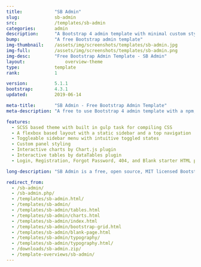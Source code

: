```yaml
---
title:            "SB Admin"
slug:             sb-admin
src:              /templates/sb-admin
categories:       admin
description:      "A Bootstrap 4 admin template with minimal custom styling and an advanced development environment - a perfect starter template for building web apps, dashboards, and admin panels"
bump:             "A free Bootstrap admin template"
img-thumbnail:    /assets/img/screenshots/templates/sb-admin.jpg
img-full:         /assets/img/screenshots/templates/sb-admin.png
img-desc:         "Free Bootstrap Admin Template - SB Admin"
layout:		    	  overview-theme
type:             template
rank:             1

version:          5.1.1
bootstrap:        4.3.1
updated:          2019-06-14

meta-title:       "SB Admin - Free Bootstrap Admin Template"
meta-description: "A free to use Bootstrap 4 admin template with a npm, gulp.js, and browserSync based workflow environment included. A perfect boilerplate template for creating web apps and dashboard UI's."

features:
  - SCSS based theme with built in gulp task for compiling CSS
  - A flexbox based layout with a static sidebar and a top navigation
  - Toggleable sidebar menu with intuitive toggled states
  - Custom panel styling
  - Interactive charts by Chart.js plugin
  - Interactive tables by dataTables plugin
  - Login, Registration, Forgot Password, 404, and Blank starter HTML pages

long-description: "SB Admin is a free, open source, MIT licensed Bootstrap admin template. This template uses the default Bootstrap 4 styles along with a variety of plugins to create a powerful framework for creating admin panels, web apps, or dashboard UI's for your next project."

redirect_from:
  - /sb-admin/
  - /sb-admin.php/
  - /templates/sb-admin.html/
  - /templates/sb-admin/
  - /templates/sb-admin/tables.html
  - /templates/sb-admin/charts.html
  - /templates/sb-admin/index.html
  - /templates/sb-admin/bootstrap-grid.html
  - /templates/sb-admin/blank-page.html
  - /templates/sb-admin/typography/
  - /templates/sb-admin/typography.html/
  - /downloads/sb-admin.zip/
  - /template-overviews/sb-admin/
---
```

